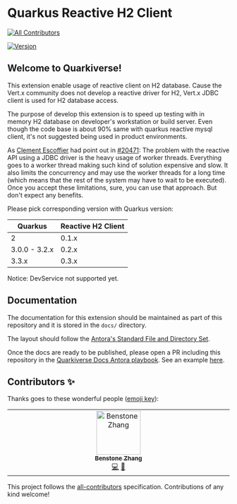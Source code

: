 # Quarkus Reactive H2 Client
<!-- ALL-CONTRIBUTORS-BADGE:START - Do not remove or modify this section -->
[![All Contributors](https://img.shields.io/badge/all_contributors-1-orange.svg?style=flat-square)](#contributors-)
<!-- ALL-CONTRIBUTORS-BADGE:END -->

[![Version](https://img.shields.io/maven-central/v/io.quarkiverse.quarkus-reactive-h2-client/quarkus-reactive-h2-client?logo=apache-maven&style=flat-square)](https://search.maven.org/artifact/io.quarkiverse.quarkus-reactive-h2-client/quarkus-reactive-h2-client)

## Welcome to Quarkiverse!

This extension enable usage of reactive client on H2 database. Cause the Vert.x community does not develop a reactive driver for H2, Vert.x JDBC client is used for H2 database access.

The purpose of develop this extension is to speed up testing with in memory H2 database on developer's workstation or build server. Even though the code base is about 90% same with quarkus reactive mysql client, it's not suggested being used in product environments.

As [Clement Escoffier](https://github.com/cescoffier) had point out in [#20471](https://github.com/quarkusio/quarkus/issues/20471#issuecomment-1386577186): The problem with the reactive API using a JDBC driver is the heavy usage of worker threads. Everything goes to a worker thread making such kind of solution expensive and slow. It also limits the concurrency and may use the worker threads for a long time (which means that the rest of the system may have to wait to be executed). Once you accept these limitations, sure, you can use that approach. But don't expect any benefits.

Please pick corresponding version with Quarkus version:

| Quarkus       | Reactive H2 Client |
|---------------|--------------------|
| 2             | 0.1.x              |
| 3.0.0 - 3.2.x | 0.2.x              |
| 3.3.x         | 0.3.x              |

Notice: DevService not supported yet.

## Documentation

The documentation for this extension should be maintained as part of this repository and it is stored in the `docs/` directory.

The layout should follow the [Antora's Standard File and Directory Set](https://docs.antora.org/antora/2.3/standard-directories/).

Once the docs are ready to be published, please open a PR including this repository in the [Quarkiverse Docs Antora playbook](https://github.com/quarkiverse/quarkiverse-docs/blob/main/antora-playbook.yml#L7). See an example [here](https://github.com/quarkiverse/quarkiverse-docs/pull/1).

## Contributors ✨

Thanks goes to these wonderful people ([emoji key](https://allcontributors.org/docs/en/emoji-key)):

<!-- ALL-CONTRIBUTORS-LIST:START - Do not remove or modify this section -->
<!-- prettier-ignore-start -->
<!-- markdownlint-disable -->
<table>
  <tbody>
    <tr>
      <td align="center" valign="top" width="14.28%"><a href="https://github.com/benstonezhang"><img src="https://avatars.githubusercontent.com/u/9375502?v=4?s=100" width="100px;" alt="Benstone Zhang"/><br /><sub><b>Benstone Zhang</b></sub></a><br /><a href="https://github.com/quarkiverse/quarkus-reactive-h2-client/commits?author=benstonezhang" title="Code">💻</a> <a href="#maintenance-benstonezhang" title="Maintenance">🚧</a></td>
    </tr>
  </tbody>
</table>

<!-- markdownlint-restore -->
<!-- prettier-ignore-end -->

<!-- ALL-CONTRIBUTORS-LIST:END -->

This project follows the [all-contributors](https://github.com/all-contributors/all-contributors) specification. Contributions of any kind welcome!
